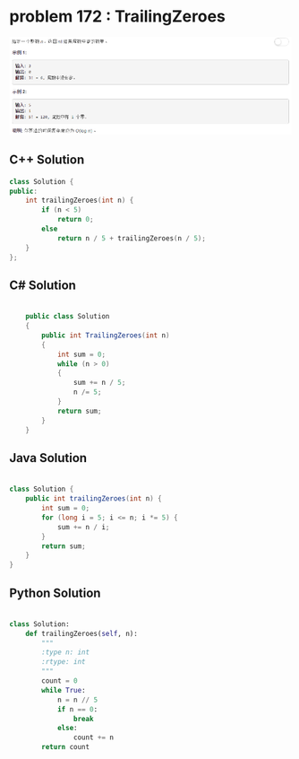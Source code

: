 
# problem 172 : TrailingZeroes

<img src="https://github.com/Peefy/PeefyLeetCode/blob/master/doc/172.TrailingZeroes/problem.png"/>

## C++ Solution

```c++
class Solution {
public:
    int trailingZeroes(int n) {
        if (n < 5)
            return 0;
        else
            return n / 5 + trailingZeroes(n / 5);
    }
};

```

## C# Solution

```csharp

    public class Solution
    {
        public int TrailingZeroes(int n)
        {
            int sum = 0;
            while (n > 0)
            {
                sum += n / 5;
                n /= 5;
            }
            return sum;
        }
    }

```

## Java Solution

```java

class Solution {
    public int trailingZeroes(int n) {
        int sum = 0;
        for (long i = 5; i <= n; i *= 5) {
            sum += n / i;
        }
        return sum;
    }
}

```

## Python Solution

```python

class Solution:
    def trailingZeroes(self, n):
        """
        :type n: int
        :rtype: int
        """
        count = 0
        while True:
            n = n // 5
            if n == 0:
                break
            else:
                count += n
        return count

```


